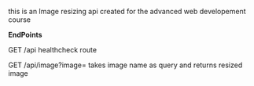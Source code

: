this is an Image resizing api created for the advanced web developement course

**EndPoints**

GET /api
healthcheck route

GET /api/image?image=
takes image name as query and returns resized image
